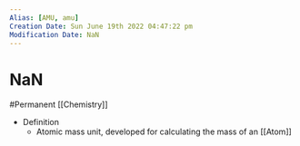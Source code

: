 ```yaml
---
Alias: [AMU, amu]
Creation Date: Sun June 19th 2022 04:47:22 pm 
Modification Date: NaN
---
```

# NaN
#Permanent [[Chemistry]]

- Definition
	- Atomic mass unit, developed for calculating the mass of an [[Atom]]